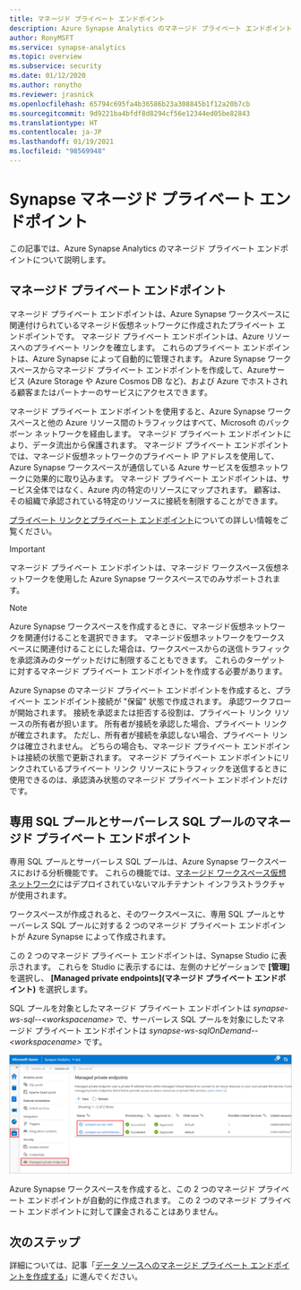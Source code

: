 ```yaml
---
title: マネージド プライベート エンドポイント
description: Azure Synapse Analytics のマネージド プライベート エンドポイントについて説明する記事
author: RonyMSFT
ms.service: synapse-analytics
ms.topic: overview
ms.subservice: security
ms.date: 01/12/2020
ms.author: ronytho
ms.reviewer: jrasnick
ms.openlocfilehash: 65794c695fa4b36586b23a308845b1f12a20b7cb
ms.sourcegitcommit: 9d9221ba4bfdf8d8294cf56e12344ed05be82843
ms.translationtype: HT
ms.contentlocale: ja-JP
ms.lasthandoff: 01/19/2021
ms.locfileid: "98569948"
---
```

# <a name="synapse-managed-private-endpoints"></a>Synapse マネージド プライベート エンドポイント

この記事では、Azure Synapse Analytics のマネージド プライベート エンドポイントについて説明します。

## <a name="managed-private-endpoints"></a>マネージド プライベート エンドポイント

マネージド プライベート エンドポイントは、Azure Synapse ワークスペースに関連付けられているマネージド仮想ネットワークに作成されたプライベート エンドポイントです。 マネージド プライベート エンドポイントは、Azure リソースへのプライベート リンクを確立します。 これらのプライベート エンドポイントは、Azure Synapse によって自動的に管理されます。 Azure Synapse ワークスペースからマネージド プライベート エンドポイントを作成して、Azureサービス (Azure Storage や Azure Cosmos DB など)、および Azure でホストされる顧客またはパートナーのサービスにアクセスできます。

マネージド プライベート エンドポイントを使用すると、Azure Synapse ワークスペースと他の Azure リソース間のトラフィックはすべて、Microsoft のバックボーン ネットワークを経由します。 マネージド プライベート エンドポイントにより、データ流出から保護されます。 マネージド プライベート エンドポイントでは、マネージド仮想ネットワークのプライベート IP アドレスを使用して、Azure Synapse ワークスペースが通信している Azure サービスを仮想ネットワークに効果的に取り込みます。 マネージド プライベート エンドポイントは、サービス全体ではなく、Azure 内の特定のリソースにマップされます。 顧客は、その組織で承認されている特定のリソースに接続を制限することができます。 

[プライベート リンクとプライベート エンドポイント](../../private-link/index.yml)についての詳しい情報をご覧ください。

>[!IMPORTANT]
>マネージド プライベート エンドポイントは、マネージド ワークスペース仮想ネットワークを使用した Azure Synapse ワークスペースでのみサポートされます。

>[!NOTE]
>Azure Synapse ワークスペースを作成するときに、マネージド仮想ネットワークを関連付けることを選択できます。 マネージド仮想ネットワークをワークスペースに関連付けることにした場合は、ワークスペースからの送信トラフィックを承認済みのターゲットだけに制限することもできます。 これらのターゲットに対するマネージド プライベート エンドポイントを作成する必要があります。 


Azure Synapse のマネージド プライベート エンドポイントを作成すると、プライベート エンドポイント接続が "保留" 状態で作成されます。 承認ワークフローが開始されます。 接続を承認または拒否する役割は、プライベート リンク リソースの所有者が担います。 所有者が接続を承認した場合、プライベート リンクが確立されます。 ただし、所有者が接続を承認しない場合、プライベート リンクは確立されません。 どちらの場合も、マネージド プライベート エンドポイントは接続の状態で更新されます。 マネージド プライベート エンドポイントにリンクされているプライベート リンク リソースにトラフィックを送信するときに使用できるのは、承認済み状態のマネージド プライベート エンドポイントだけです。

## <a name="managed-private-endpoints-for-dedicated-sql-pool-and-serverless-sql-pool"></a>専用 SQL プールとサーバーレス SQL プールのマネージド プライベート エンドポイント

専用 SQL プールとサーバーレス SQL プールは、Azure Synapse ワークスペースにおける分析機能です。 これらの機能では、[マネージド ワークスペース仮想ネットワーク](./synapse-workspace-managed-vnet.md)にはデプロイされていないマルチテナント インフラストラクチャが使用されます。

ワークスペースが作成されると、そのワークスペースに、専用 SQL プールとサーバーレス SQL プールに対する 2 つのマネージド プライベート エンドポイントが Azure Synapse によって作成されます。 

この 2 つのマネージド プライベート エンドポイントは、Synapse Studio に表示されます。 これらを Studio に表示するには、左側のナビゲーションで **[管理]** を選択し、 **[Managed private endpoints]\(マネージド プライベート エンドポイント\)** を選択します。

SQL プールを対象としたマネージド プライベート エンドポイントは *synapse-ws-sql--\<workspacename\>* で、サーバーレス SQL プールを対象にしたマネージド プライベート エンドポイントは *synapse-ws-sqlOnDemand--\<workspacename\>* です。

![専用 SQL プールとサーバーレス SQL プールのマネージド プライベート エンドポイント](./media/synapse-workspace-managed-private-endpoints/managed-pe-for-sql-1.png)

Azure Synapse ワークスペースを作成すると、この 2 つのマネージド プライベート エンドポイントが自動的に作成されます。 この 2 つのマネージド プライベート エンドポイントに対して課金されることはありません。

## <a name="next-steps"></a>次のステップ

詳細については、記事「[データ ソースへのマネージド プライベート エンドポイントを作成する](./how-to-create-managed-private-endpoints.md)」に進んでください。